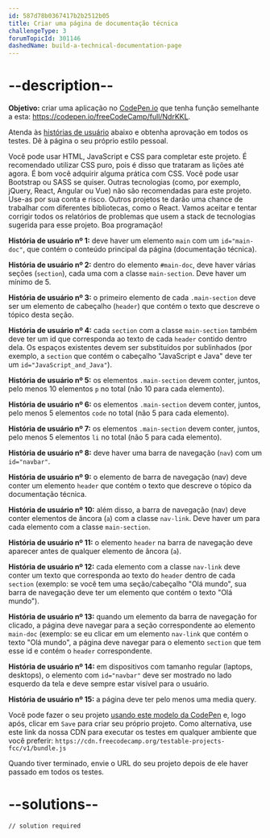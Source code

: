 ```yaml
---
id: 587d78b0367417b2b2512b05
title: Criar uma página de documentação técnica
challengeType: 3
forumTopicId: 301146
dashedName: build-a-technical-documentation-page
---
```


# --description--

**Objetivo:** criar uma aplicação no [CodePen.io](https://codepen.io) que tenha função semelhante a esta: <https://codepen.io/freeCodeCamp/full/NdrKKL>.

Atenda às [histórias de usuário](https://pt.wikipedia.org/wiki/Hist%C3%B3ria_de_usu%C3%A1rio) abaixo e obtenha aprovação em todos os testes. Dê à página o seu próprio estilo pessoal.

Você pode usar HTML, JavaScript e CSS para completar este projeto. É recomendado utilizar CSS puro, pois é disso que trataram as lições até agora. É bom você adquirir alguma prática com CSS. Você pode usar Bootstrap ou SASS se quiser. Outras tecnologias (como, por exemplo, jQuery, React, Angular ou Vue) não são recomendadas para este projeto. Use-as por sua conta e risco. Outros projetos te darão uma chance de trabalhar com diferentes bibliotecas, como o React. Vamos aceitar e tentar corrigir todos os relatórios de problemas que usem a stack de tecnologias sugerida para esse projeto. Boa programação!

**História de usuário nº 1:** deve haver um elemento `main` com um `id="main-doc"`, que contém o conteúdo principal da página (documentação técnica).

**História de usuário nº 2:** dentro do elemento `#main-doc`, deve haver várias seções (`section`), cada uma com a classe `main-section`. Deve haver um mínimo de 5.

**História de usuário nº 3:** o primeiro elemento de cada `.main-section` deve ser um elemento de cabeçalho (`header`) que contém o texto que descreve o tópico desta seção.

**História de usuário nº 4:** cada `section` com a classe `main-section` também deve ter um id que corresponda ao texto de cada `header` contido dentro dela. Os espaços existentes devem ser substituídos por sublinhados (por exemplo, a `section` que contém o cabeçalho "JavaScript e Java" deve ter um `id="JavaScript_and_Java"`).

**História de usuário nº 5:** os elementos `.main-section` devem conter, juntos, pelo menos 10 elementos `p` no total (não 10 para cada elemento).

**História de usuário nº 6:** os elementos `.main-section` devem conter, juntos, pelo menos 5 elementos `code` no total (não 5 para cada elemento).

**História de usuário nº 7:** os elementos `.main-section` devem conter, juntos, pelo menos 5 elementos `li` no total (não 5 para cada elemento).

**História de usuário nº 8:** deve haver uma barra de navegação (`nav`) com um `id="navbar"`.

**História de usuário nº 9:** o elemento de barra de navegação (nav) deve conter um elemento `header` que contém o texto que descreve o tópico da documentação técnica.

**História de usuário nº 10:** além disso, a barra de navegação (nav) deve conter elementos de âncora (`a`) com a classe `nav-link`. Deve haver um para cada elemento com a classe `main-section`.

**História de usuário nº 11:** o elemento `header` na barra de navegação deve aparecer antes de qualquer elemento de âncora (`a`).

**História de usuário nº 12:** cada elemento com a classe `nav-link` deve conter um texto que corresponda ao texto do `header` dentro de cada `section` (exemplo: se você tem uma seção/cabeçalho "Olá mundo", sua barra de navegação deve ter um elemento que contém o texto "Olá mundo").

**História de usuário nº 13:** quando um elemento da barra de navegação for clicado, a página deve navegar para a seção correspondente ao elemento `main-doc` (exemplo: se eu clicar em um elemento `nav-link` que contém o texto "Olá mundo", a página deve navegar para o elemento `section` que tem esse id e contém o `header` correspondente.

**História de usuário nº 14:** em dispositivos com tamanho regular (laptops, desktops), o elemento com `id="navbar"` deve ser mostrado no lado esquerdo da tela e deve sempre estar visível para o usuário.

**História de usuário nº 15:** a página deve ter pelo menos uma media query.

Você pode fazer o seu projeto <a href='https://codepen.io/pen?template=MJjpwO' target='_blank' rel='nofollow'>usando este modelo da CodePen</a> e, logo após, clicar em `Save` para criar seu próprio projeto. Como alternativa, use este link da nossa CDN para executar os testes em qualquer ambiente que você preferir: `https://cdn.freecodecamp.org/testable-projects-fcc/v1/bundle.js`

Quando tiver terminado, envie o URL do seu projeto depois de ele haver passado em todos os testes.

# --solutions--

```html
// solution required
```
